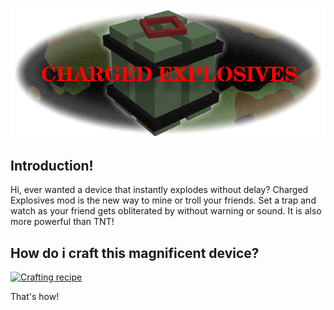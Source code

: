 ![Mod logo](https://github.com/sunnyjim5/Charged-explosives/blob/main/src/main/resources/logo.png)
## Introduction!
Hi, ever wanted a device that instantly explodes without delay? Charged Explosives mod is the new way to mine or troll your friends. Set a trap and watch as your friend gets obliterated by without warning or sound. It is also more powerful than TNT!


## How do i craft this magnificent device?
[![Crafting recipe](https://i.imgur.com/1ghusdV.png)](https://raw.githubusercontent.com/sunnyjim5/Charged-explosives/main/crafting.png)

That's how!
